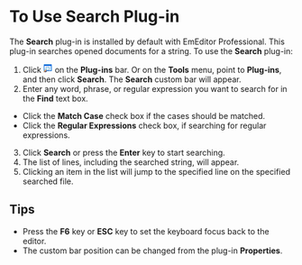 # To Use Search Plug-in

The **Search** plug-in is installed by default with EmEditor Professional. This plug-in searches opened documents for a string. To use the **Search** plug-in:

1. Click **![Search](../../images/plugin_search.png)** on the **Plug-ins** bar. Or on the **Tools** menu, point to **Plug-ins**, and then click **Search**. The **Search** custom bar will appear.
2. Enter any word, phrase, or regular expression you want to search for in the **Find** text box.

- Click the **Match Case** check box if the cases should be matched.
- Click the **Regular Expressions** check box, if searching for regular expressions.
3. Click **Search** or press the **Enter** key to start searching.
4. The list of lines, including the searched string, will appear.
5. Clicking an item in the list will jump to the specified line on the specified searched file.

## Tips

- Press the **F6** key or **ESC** key to set the keyboard focus back to the editor.
- The custom bar position can be changed from the plug-in **Properties**.
